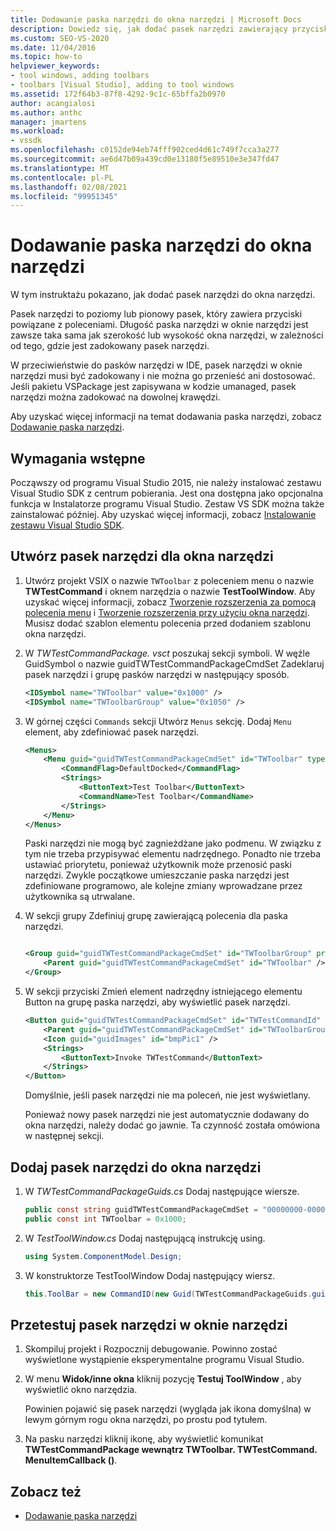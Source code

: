 ```yaml
---
title: Dodawanie paska narzędzi do okna narzędzi | Microsoft Docs
description: Dowiedz się, jak dodać pasek narzędzi zawierający przyciski, które są powiązane z poleceniami do okna narzędzi w zintegrowanym środowisku programistycznym (IDE) programu Visual Studio.
ms.custom: SEO-VS-2020
ms.date: 11/04/2016
ms.topic: how-to
helpviewer_keywords:
- tool windows, adding toolbars
- toolbars [Visual Studio], adding to tool windows
ms.assetid: 172f64b3-87f8-4292-9c1c-65bffa2b0970
author: acangialosi
ms.author: anthc
manager: jmartens
ms.workload:
- vssdk
ms.openlocfilehash: c0152de94eb74fff902ced4d61c749f7cca3a277
ms.sourcegitcommit: ae6d47b09a439cd0e13180f5e89510e3e347fd47
ms.translationtype: MT
ms.contentlocale: pl-PL
ms.lasthandoff: 02/08/2021
ms.locfileid: "99951345"
---
```

# <a name="add-a-toolbar-to-a-tool-window"></a>Dodawanie paska narzędzi do okna narzędzi
W tym instruktażu pokazano, jak dodać pasek narzędzi do okna narzędzi.

 Pasek narzędzi to poziomy lub pionowy pasek, który zawiera przyciski powiązane z poleceniami. Długość paska narzędzi w oknie narzędzi jest zawsze taka sama jak szerokość lub wysokość okna narzędzi, w zależności od tego, gdzie jest zadokowany pasek narzędzi.

 W przeciwieństwie do pasków narzędzi w IDE, pasek narzędzi w oknie narzędzi musi być zadokowany i nie można go przenieść ani dostosować. Jeśli pakietu VSPackage jest zapisywana w kodzie umanaged, pasek narzędzi można zadokować na dowolnej krawędzi.

 Aby uzyskać więcej informacji na temat dodawania paska narzędzi, zobacz [Dodawanie paska narzędzi](../extensibility/adding-a-toolbar.md).

## <a name="prerequisites"></a>Wymagania wstępne
 Począwszy od programu Visual Studio 2015, nie należy instalować zestawu Visual Studio SDK z centrum pobierania. Jest ona dostępna jako opcjonalna funkcja w Instalatorze programu Visual Studio. Zestaw VS SDK można także zainstalować później. Aby uzyskać więcej informacji, zobacz [Instalowanie zestawu Visual Studio SDK](../extensibility/installing-the-visual-studio-sdk.md).

## <a name="create-a-toolbar-for-a-tool-window"></a>Utwórz pasek narzędzi dla okna narzędzi

1. Utwórz projekt VSIX o nazwie `TWToolbar` z poleceniem menu o nazwie **TWTestCommand** i oknem narzędzia o nazwie **TestToolWindow**. Aby uzyskać więcej informacji, zobacz [Tworzenie rozszerzenia za pomocą polecenia menu](../extensibility/creating-an-extension-with-a-menu-command.md) i [Tworzenie rozszerzenia przy użyciu okna narzędzi](../extensibility/creating-an-extension-with-a-tool-window.md). Musisz dodać szablon elementu polecenia przed dodaniem szablonu okna narzędzi.

2. W *TWTestCommandPackage. vsct* poszukaj sekcji symboli. W węźle GuidSymbol o nazwie guidTWTestCommandPackageCmdSet Zadeklaruj pasek narzędzi i grupę pasków narzędzi w następujący sposób.

    ```xml
    <IDSymbol name="TWToolbar" value="0x1000" />
    <IDSymbol name="TWToolbarGroup" value="0x1050" />
    ```

3. W górnej części `Commands` sekcji Utwórz `Menus` sekcję. Dodaj `Menu` element, aby zdefiniować pasek narzędzi.

    ```xml
    <Menus>
        <Menu guid="guidTWTestCommandPackageCmdSet" id="TWToolbar" type="ToolWindowToolbar">
            <CommandFlag>DefaultDocked</CommandFlag>
            <Strings>
                <ButtonText>Test Toolbar</ButtonText>
                <CommandName>Test Toolbar</CommandName>
            </Strings>
        </Menu>
    </Menus>
    ```

     Paski narzędzi nie mogą być zagnieżdżane jako podmenu. W związku z tym nie trzeba przypisywać elementu nadrzędnego. Ponadto nie trzeba ustawiać priorytetu, ponieważ użytkownik może przenosić paski narzędzi. Zwykle początkowe umieszczanie paska narzędzi jest zdefiniowane programowo, ale kolejne zmiany wprowadzane przez użytkownika są utrwalane.

4. W sekcji grupy Zdefiniuj grupę zawierającą polecenia dla paska narzędzi.

    ```xml

    <Group guid="guidTWTestCommandPackageCmdSet" id="TWToolbarGroup" priority="0x0000">
        <Parent guid="guidTWTestCommandPackageCmdSet" id="TWToolbar" />
    </Group>
    ```

5. W sekcji przyciski Zmień element nadrzędny istniejącego elementu Button na grupę paska narzędzi, aby wyświetlić pasek narzędzi.

    ```xml
    <Button guid="guidTWTestCommandPackageCmdSet" id="TWTestCommandId" priority="0x0100" type="Button">
        <Parent guid="guidTWTestCommandPackageCmdSet" id="TWToolbarGroup" />
        <Icon guid="guidImages" id="bmpPic1" />
        <Strings>
            <ButtonText>Invoke TWTestCommand</ButtonText>
        </Strings>
    </Button>
    ```

     Domyślnie, jeśli pasek narzędzi nie ma poleceń, nie jest wyświetlany.

     Ponieważ nowy pasek narzędzi nie jest automatycznie dodawany do okna narzędzi, należy dodać go jawnie. Ta czynność została omówiona w następnej sekcji.

## <a name="add-the-toolbar-to-the-tool-window"></a>Dodaj pasek narzędzi do okna narzędzi

1. W *TWTestCommandPackageGuids.cs* Dodaj następujące wiersze.

    ```csharp
    public const string guidTWTestCommandPackageCmdSet = "00000000-0000-0000-0000-0000";  // get the GUID from the .vsct file
    public const int TWToolbar = 0x1000;
    ```

2. W *TestToolWindow.cs* Dodaj następującą instrukcję using.

    ```csharp
    using System.ComponentModel.Design;
    ```

3. W konstruktorze TestToolWindow Dodaj następujący wiersz.

    ```csharp
    this.ToolBar = new CommandID(new Guid(TWTestCommandPackageGuids.guidTWTestCommandPackageCmdSet), TWTestCommandPackageGuids.TWToolbar);
    ```

## <a name="test-the-toolbar-in-the-tool-window"></a>Przetestuj pasek narzędzi w oknie narzędzi

1. Skompiluj projekt i Rozpocznij debugowanie. Powinno zostać wyświetlone wystąpienie eksperymentalne programu Visual Studio.

2. W menu **Widok/inne okna** kliknij pozycję **Testuj ToolWindow** , aby wyświetlić okno narzędzia.

     Powinien pojawić się pasek narzędzi (wygląda jak ikona domyślna) w lewym górnym rogu okna narzędzi, po prostu pod tytułem.

3. Na pasku narzędzi kliknij ikonę, aby wyświetlić komunikat **TWTestCommandPackage wewnątrz TWToolbar. TWTestCommand. MenuItemCallback ()**.

## <a name="see-also"></a>Zobacz też
- [Dodawanie paska narzędzi](../extensibility/adding-a-toolbar.md)
